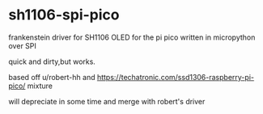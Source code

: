 # sh1106-spi-pico
frankenstein driver for SH1106 OLED for the pi pico written in micropython over SPI

quick and dirty,but works. 

based off u/robert-hh and https://techatronic.com/ssd1306-raspberry-pi-pico/ mixture

will depreciate in some time and merge with robert's driver
